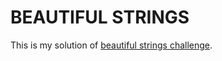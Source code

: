 # BEAUTIFUL STRINGS

This is my solution of [beautiful strings challenge](https://www.codeeval.com/open_challenges/83/).
